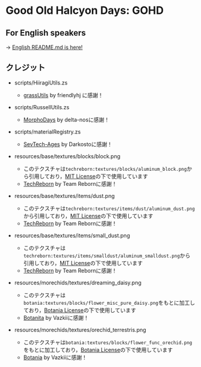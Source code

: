 # Good Old Halcyon Days: GOHD

## For English speakers

-> [English README.md is here!](https://github.com/Hiiragi283/Good-Old-Halcyon-Days/blob/main/README.md)

## クレジット

- scripts/HiiragiUtils.zs
  - [grassUtils](https://github.com/friendlyhj/GrassUtils) by friendlyhj に感謝！

- scripts/RussellUtils.zs
  - [MorphoDays](https://github.com/delta-nos/MorphoDays_old
) by delta-nosに感謝！

- scripts/materialRegistry.zs
  - [SevTech-Ages](https://github.com/DarkPacks/SevTech-Ages) by Darkostoに感謝！

- resources/base/textures/blocks/block.png
  - このテクスチャは`techreborn:textures/blocks/aluminum_block.png`から引用しており，[MIT License](https://github.com/TechReborn/TechReborn/blob/1.12-v2.18/LICENSE.md)の下で使用しています
  - [TechReborn](https://github.com/TechReborn/TechReborn/tree/1.12-v2.18) by Team Rebornに感謝！

- resources/base/textures/items/dust.png
  - このテクスチャは`techreborn:textures/items/dust/aluminum_dust.png`から引用しており，[MIT License](https://github.com/TechReborn/TechReborn/blob/1.12-v2.18/LICENSE.md)の下で使用しています
  - [TechReborn](https://github.com/TechReborn/TechReborn/tree/1.12-v2.18) by Team Rebornに感謝！

- resources/base/textures/items/small_dust.png
  - このテクスチャは`techreborn:textures/items/smalldust/aluminum_smalldust.png`から引用しており，[MIT License](https://github.com/TechReborn/TechReborn/blob/1.12-v2.18/LICENSE.md)の下で使用しています
  - [TechReborn](https://github.com/TechReborn/TechReborn/tree/1.12-v2.18) by Team Rebornに感謝！

- resources/morechids/textures/dreaming_daisy.png
  - このテクスチャは`botania:textures/blocks/flower_misc_pure_daisy.png`をもとに加工しており，[Botania License](https://botaniamod.net/license.php)の下で使用しています
  - [Botanita](https://github.com/Vazkii](https://github.com/VazkiiMods/Botania)) by Vazkiiに感謝！

- resources/morechids/textures/orechid_terrestris.png
  - このテクスチャは`botania:textures/blocks/flower_func_orechid.png`をもとに加工しており，[Botania License](https://botaniamod.net/license.php)の下で使用しています
  - [Botania](https://github.com/VazkiiMods/Botania) by Vazkiiに感謝！
